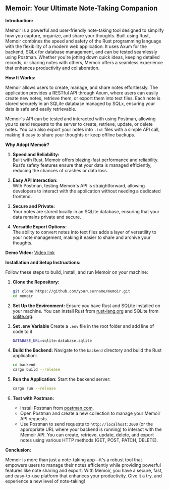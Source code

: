 ## Memoir: Your Ultimate Note-Taking Companion

**Introduction:**

Memoir is a powerful and user-friendly note-taking tool designed to simplify how you capture, organize, and share your thoughts. Built using Rust, Memoir combines the speed and safety of the Rust programming language with the flexibility of a modern web application. It uses Axum for the backend, SQLx for database management, and can be tested seamlessly using Postman. Whether you're jotting down quick ideas, keeping detailed records, or sharing notes with others, Memoir offers a seamless experience that enhances productivity and collaboration.

**How It Works:**

Memoir allows users to create, manage, and share notes effortlessly. The application provides a RESTful API through Axum, where users can easily create new notes, retrieve them, or export them into text files. Each note is stored securely in an SQLite database managed by SQLx, ensuring your data is safe and easily retrievable. 

Memoir's API can be tested and interacted with using Postman, allowing you to send requests to the server to create, retrieve, update, or delete notes. You can also export your notes into `.txt` files with a simple API call, making it easy to share your thoughts or keep offline backups.

**Why Adopt Memoir?**

1. **Speed and Reliability:**  
   Built with Rust, Memoir offers blazing-fast performance and reliability. Rust’s safety features ensure that your data is managed efficiently, reducing the chances of crashes or data loss.

2. **Easy API Interaction:**  
   With Postman, testing Memoir's API is straightforward, allowing developers to interact with the application without needing a dedicated frontend.

3. **Secure and Private:**  
   Your notes are stored locally in an SQLite database, ensuring that your data remains private and secure.

4. **Versatile Export Options:**  
   The ability to convert notes into text files adds a layer of versatility to your note management, making it easier to share and archive your thoughts.


**Demo Video:**
[Video link](https://www.awesomescreenshot.com/video/30900617?key=5225854e6de04179b29916290380729d)

**Installation and Setup Instructions:**

Follow these steps to build, install, and run Memoir on your machine:

1. **Clone the Repository:**
   ```bash
   git clone https://github.com/yourusername/memoir.git
   cd memoir
   ```

2. **Set Up the Environment:**
   Ensure you have Rust and SQLite installed on your machine. You can install Rust from [rust-lang.org](https://www.rust-lang.org/) and SQLite from [sqlite.org](https://sqlite.org/).

3. **Set .env Variable**
   Create a `.env` file in the root folder and add line of code to it

   ```bash
   DATABASE_URL=sqlite:database.sqlite
   ```

5. **Build the Backend:**
   Navigate to the `backend` directory and build the Rust application:
   ```bash
   cd backend
   cargo build --release
   ```

6. **Run the Application:**
   Start the backend server:
   ```bash
   cargo run --release
   ```

7. **Test with Postman:**
   - Install Postman from [postman.com](https://www.postman.com/).
   - Open Postman and create a new collection to manage your Memoir API requests.
   - Use Postman to send requests to `http://localhost:3000` (or the appropriate URL where your backend is running) to interact with the Memoir API. You can create, retrieve, update, delete, and export notes using various HTTP methods (GET, POST, PATCH, DELETE).

**Conclusion:**

Memoir is more than just a note-taking app—it's a robust tool that empowers users to manage their notes efficiently while providing powerful features like note sharing and export. With Memoir, you have a secure, fast, and easy-to-use platform that enhances your productivity. Give it a try, and experience a new level of note-taking!
